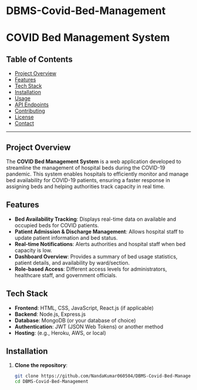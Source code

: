 # DBMS-Covid-Bed-Management

# COVID Bed Management System

## Table of Contents
- [Project Overview](#project-overview)
- [Features](#features)
- [Tech Stack](#tech-stack)
- [Installation](#installation)
- [Usage](#usage)
- [API Endpoints](#api-endpoints)
- [Contributing](#contributing)
- [License](#license)
- [Contact](#contact)

---

## Project Overview

The **COVID Bed Management System** is a web application developed to streamline the management of hospital beds during the COVID-19 pandemic. This system enables hospitals to efficiently monitor and manage bed availability for COVID-19 patients, ensuring a faster response in assigning beds and helping authorities track capacity in real time. 

## Features

- **Bed Availability Tracking**: Displays real-time data on available and occupied beds for COVID patients.
- **Patient Admission & Discharge Management**: Allows hospital staff to update patient information and bed status.
- **Real-time Notifications**: Alerts authorities and hospital staff when bed capacity is low.
- **Dashboard Overview**: Provides a summary of bed usage statistics, patient details, and availability by ward/section.
- **Role-based Access**: Different access levels for administrators, healthcare staff, and government officials.

## Tech Stack

- **Frontend**: HTML, CSS, JavaScript, React.js (if applicable)
- **Backend**: Node.js, Express.js
- **Database**: MongoDB (or your database of choice)
- **Authentication**: JWT (JSON Web Tokens) or another method
- **Hosting**: (e.g., Heroku, AWS, or local)

## Installation

1. **Clone the repository**:
   ```bash
   git clone https://github.com/NandaKumar060504/DBMS-Covid-Bed-Management.git
   cd DBMS-Covid-Bed-Management
